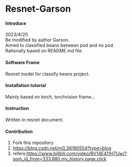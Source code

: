 # Resnet-Garson

#### Introduce
2023/4/20  
Be modified by author Garson.  
Aimed to classified beans between pod and no pod.  
Rationally based on README.md file.

#### Software Frame
Resnet model for classify beans project.


#### Installation tutorial

Mainly based on torch, torchvision frame...

#### Instruction

Written in resnet document.

#### Contribution

1.  Fork this repository
2.  https://blog.csdn.net/m0_56190554?type=blog
3.  refers:https://www.bilibili.com/video/BV14E411H7Uw/?spm_id_from=333.880.my_history.page.click
